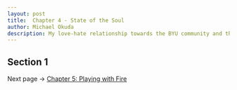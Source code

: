 ```yaml
---
layout: post
title:  Chapter 4 - State of the Soul
author: Michael Okuda
description: My love-hate relationship towards the BYU community and the gay community
---
```


## Section 1



Next page -> [Chapter 5: Playing with Fire]()